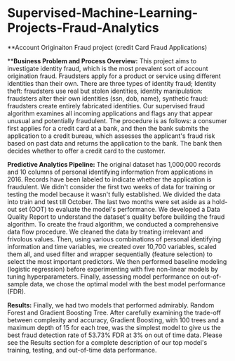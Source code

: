 # Supervised-Machine-Learning-Projects-Fraud-Analytics
**Account Originaiton Fraud project (credit Card Fraud Applications)

****Business Problem and Process Overview:**
This project aims to investigate identity fraud, which is the most prevalent sort of account origination fraud. Fraudsters apply for a product or service using different identities than their own. There are three types of identity fraud; Identity theft: fraudsters use real but stolen identities, identity manipulation: fraudsters alter their own identities (ssn, dob, name), synthetic fraud: fraudsters create entirely fabricated identities. Our supervised fraud algorithm examines all incoming applications and flags any that appear unusual and potentially fraudulent. The procedure is as follows: a consumer first applies for a credit card at a bank, and then the bank submits the application to a credit bureau, which assesses the applicant's fraud risk based on past data and returns the application to the bank. The bank then decides whether to offer a credit card to the customer.

**Predictive Analytics Pipeline:**
The original dataset has 1,000,000 records and 10 columns of personal identifying information from applications in 2016. Records have been labeled to indicate whether the application is fraudulent. We didn't consider the first two weeks of data for training or testing the model because it wasn't fully established. We divided the data into train and test till October. The last two months were set aside as a hold-out set (OOT) to evaluate the model's performance. We developed a Data Quality Report to understand the dataset's quality before building the fraud algorithm.
To create the fraud algorithm, we conducted a comprehensive data flow procedure. We cleaned the data by treating irrelevant and frivolous values. Then, using various combinations of personal identifying information and time variables, we created over 10,700 variables, scaled them all, and used filter and wrapper sequentially (feature selection) to select the most important predictors. We then performed baseline modeling (logistic regression) before experimenting with five non-linear models by tuning hyperparameters. Finally, assessing model performance on out-of-sample data, we chose the optimal model with the best model performance (FDR).

**Results:**
Finally, we had two models that performed admirably. Random Forest and Gradient Boosting Tree. After carefully examining the trade-off between complexity and accuracy, Gradient Boosting, with 100 trees and a maximum depth of 15 for each tree, was the simplest model to give us the best fraud detection rate of 53.73% FDR at 3% on out of time data. Please see the Results section for a complete description of our top model's training, testing, and out-of-time data performance.
